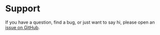 # Support

If you have a question, find a bug, or just want to say hi, please open an [issue on GitHub](https://github.com/cferdinandi/kraken/issues).